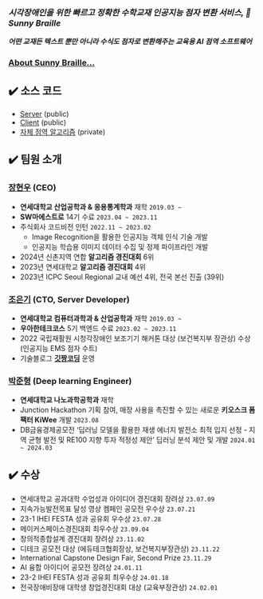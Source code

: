 ### _시각장애인을 위한 빠르고 정확한 수학교재 인공지능 점자 변환 서비스, 🌻 Sunny Braille_

**_어떤 교재든 텍스트 뿐만 아니라 수식도 점자로 변환해주는 교육용 AI 점역 소프트웨어_**

### [About Sunny Braille...](https://github.com/sunnybraille/about-sunnybraille)

## ✔️ 소스 코드

- [Server](https://github.com/sunnybraille/sunnybraille-server) (public)
- [Client](https://github.com/sunnybraille/sunnybraille-client) (public)
- [자체 점역 알고리즘](https://github.com/sunnybraille/sunnybraille-algorithm) (private)

## ✔️ 팀원 소개

### [장현우](https://github.com/J-nowcow) (CEO)

- **연세대학교 산업공학과 & 응용통계학과** 재학 `2019.03 ~`
- **SW마에스트로** 14기 수료 `2023.04 ~ 2023.11`
- 주식회사 코드비전 인턴 `2022.11 ~ 2023.02`
  - Image Recognition을 활용한 인공지능 객체 인식 기술 개발
  - 인공지능 학습용 이미지 데이터 수집 및 정제 파이프라인 개발
- 2024년 신촌지역 연합 **알고리즘 경진대회** 6위
- 2023년 연세대학교 **알고리즘 경진대회** 4위
- 2023년 ICPC Seoul Regional 교내 예선 4위, 전국 본선 진출 (39위)

### [조은기](https://github.com/gitchannn) (CTO, Server Developer)

- **연세대학교 컴퓨터과학과 & 산업공학과** 재학 `2019.03 ~`
- **우아한테크코스** 5기 백엔드 수료 `2023.02 ~ 2023.11`
- 2022 국립재활원 시청각장애인 보조기기 해커톤 대상 (보건복지부 장관상) 수상 (인공지능 EMS 점자 수트)
- 기술블로그 [**깃짱코딩**](https://engineerinsight.tistory.com/) 운영

### [박준형](https://github.com/jun-brro) (Deep learning Engineer)

- **연세대학교 나노과학공학과** 재학
- Junction Hackathon 기획 참여, 매장 사용을 촉진할 수 있는 새로운 **키오스크 폼팩터 KiWee** 개발 `2023.08`
- DB금융경제공모전 ‘딥러닝 모델을 활용한 재생 에너지 발전소 최적 입지 선정 - 지역 균형 발전 및 RE100 지향 투자 적정성 제안’ 딥러닝 분석 제안 및 개발 `2024.01 ~ 2024.03`

## ✔️ 수상

- 연세대학교 공과대학 수업성과 아이디어 경진대회 장려상 `23.07.09`
- 지속가능발전목표 달성 영상 켐페인 공모전 우수상 `23.07.21`
- 23-1 IHEI FESTA 성과 공유회 우수상 `23.07.28`
- 메이커스페이스경진대회 최우수상 `23.09.04`
- 창의적종합설계 경진대회 장려상 `23.11.02`
- 디테크 공모전 대상 (에듀테크협회장상, 보건복지부장관상) `23.11.22`
- International Capstone Design Fair, Second Prize `23.11.29`
- AI 융합 아이디어 공모전 장려상 `24.01.11`
- 23-2 IHEI FESTA 성과 공유회 최우수상 `24.01.18`
- 전국장애비장애 대학생 창업경진대회 대상 (교육부장관상) `24.02.01`
